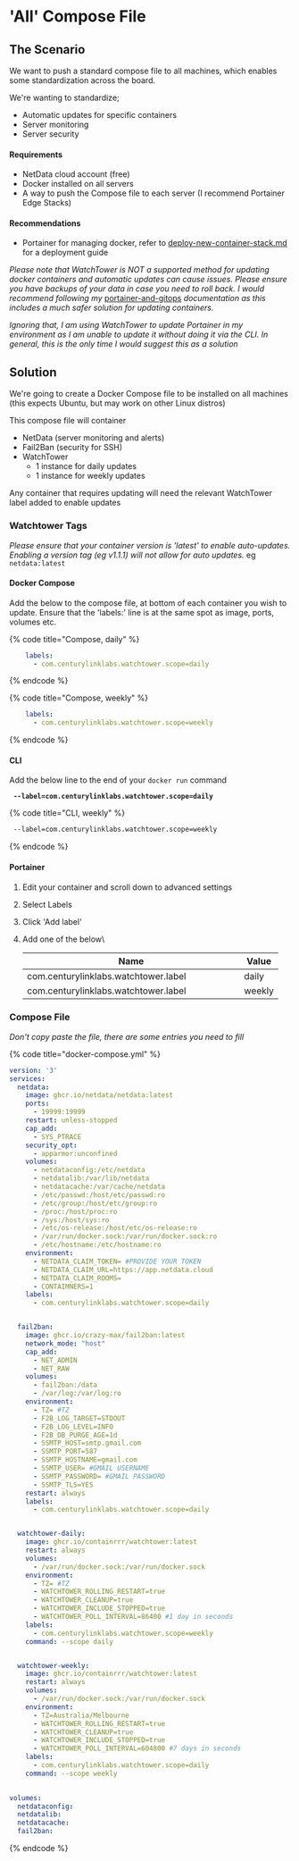 # 'All' Compose File

## The Scenario

We want to push a standard compose file to all machines, which enables some standardization across the board.

We're wanting to standardize;

* Automatic updates for specific containers
* Server monitoring
* Server security

#### Requirements

* NetData cloud account (free)
* Docker installed on all servers
* A way to push the Compose file to each server (I recommend Portainer Edge Stacks)

#### Recommendations

* Portainer for managing docker, refer to [deploy-new-container-stack.md](../../processes/deploy-new-container-stack.md "mention") for a deployment guide

_Please note that WatchTower is NOT a supported method for updating docker containers and automatic updates can cause issues. Please ensure you have backups of your data in case you need to roll back. I would recommend following my_ [portainer-and-gitops](../../service-overviews/portainer-and-gitops/ "mention") _documentation as this includes a much safer solution for updating containers._

_Ignoring that, I am using WatchTower to update Portainer in my environment as I am unable to update it without doing it via the CLI. In general, this is the only time I would suggest this as a solution_

## Solution

We're going to create a Docker Compose file to be installed on all machines (this expects Ubuntu, but may work on other Linux distros)

This compose file will container

* NetData (server monitoring and alerts)
* Fail2Ban (security for SSH)
* WatchTower
  * 1 instance for daily updates
  * 1 instance for weekly updates

Any container that requires updating will need the relevant WatchTower label added to enable updates

### Watchtower Tags

_Please ensure that your container version is 'latest' to enable auto-updates. Enabling a version tag (eg v1.1.1) will not allow for auto updates._ eg `netdata:latest`

#### Docker Compose

Add the below to the compose file, at bottom of each container you wish to update. Ensure that the 'labels:' line is at the same spot as image, ports, volumes etc.

{% code title="Compose, daily" %}
```yaml
    labels:
      - com.centurylinklabs.watchtower.scope=daily
```
{% endcode %}

{% code title="Compose, weekly" %}
```yaml
    labels:
      - com.centurylinklabs.watchtower.scope=weekly
```
{% endcode %}

#### CLI

Add the below line to the end of your `docker run` command

<pre class="language-bash" data-title="CLI, daily"><code class="lang-bash"><strong> --label=com.centurylinklabs.watchtower.scope=daily
</strong></code></pre>

{% code title="CLI, weekly" %}
```bash
 --label=com.centurylinklabs.watchtower.scope=weekly
```
{% endcode %}

#### Portainer

1. Edit your container and scroll down to advanced settings
2. Select Labels
3. Click 'Add label'
4.  Add one of the below\


    <table><thead><tr><th width="373">Name</th><th>Value</th></tr></thead><tbody><tr><td>com.centurylinklabs.watchtower.label</td><td>daily</td></tr><tr><td>com.centurylinklabs.watchtower.label</td><td>weekly</td></tr></tbody></table>

### Compose File

_Don't copy paste the file, there are some entries you need to fill_

{% code title="docker-compose.yml" %}
```yaml
version: '3'
services:
  netdata:
    image: ghcr.io/netdata/netdata:latest
    ports:
      - 19999:19999
    restart: unless-stopped
    cap_add:
      - SYS_PTRACE
    security_opt:
      - apparmor:unconfined
    volumes:
      - netdataconfig:/etc/netdata
      - netdatalib:/var/lib/netdata
      - netdatacache:/var/cache/netdata
      - /etc/passwd:/host/etc/passwd:ro
      - /etc/group:/host/etc/group:ro
      - /proc:/host/proc:ro
      - /sys:/host/sys:ro
      - /etc/os-release:/host/etc/os-release:ro
      - /var/run/docker.sock:/var/run/docker.sock:ro
      - /etc/hostname:/etc/hostname:ro
    environment:
      - NETDATA_CLAIM_TOKEN= #PROVIDE YOUR TOKEN
      - NETDATA_CLAIM_URL=https://app.netdata.cloud
      - NETDATA_CLAIM_ROOMS=
      - CONTAIMNERS=1
    labels:
      - com.centurylinklabs.watchtower.scope=daily


  fail2ban:
    image: ghcr.io/crazy-max/fail2ban:latest
    network_mode: "host"
    cap_add:
      - NET_ADMIN
      - NET_RAW
    volumes:
      - fail2ban:/data
      - /var/log:/var/log:ro
    environment:
      - TZ= #TZ
      - F2B_LOG_TARGET=STDOUT
      - F2B_LOG_LEVEL=INFO
      - F2B_DB_PURGE_AGE=1d
      - SSMTP_HOST=smtp.gmail.com
      - SSMTP_PORT=587
      - SSMTP_HOSTNAME=gmail.com
      - SSMTP_USER= #GMAIL USERNAME
      - SSMTP_PASSWORD= #GMAIL PASSWORD
      - SSMTP_TLS=YES
    restart: always
    labels:
      - com.centurylinklabs.watchtower.scope=daily


  watchtower-daily:
    image: ghcr.io/containrrr/watchtower:latest
    restart: always
    volumes:
      - /var/run/docker.sock:/var/run/docker.sock
    environment:
      - TZ= #TZ
      - WATCHTOWER_ROLLING_RESTART=true
      - WATCHTOWER_CLEANUP=true
      - WATCHTOWER_INCLUDE_STOPPED=true
      - WATCHTOWER_POLL_INTERVAL=86400 #1 day in seconds
    labels:
      - com.centurylinklabs.watchtower.scope=weekly
    command: --scope daily


  watchtower-weekly:
    image: ghcr.io/containrrr/watchtower:latest
    restart: always
    volumes:
      - /var/run/docker.sock:/var/run/docker.sock
    environment:
      - TZ=Australia/Melbourne
      - WATCHTOWER_ROLLING_RESTART=true
      - WATCHTOWER_CLEANUP=true
      - WATCHTOWER_INCLUDE_STOPPED=true
      - WATCHTOWER_POLL_INTERVAL=604800 #7 days in seconds
    labels:
      - com.centurylinklabs.watchtower.scope=daily
    command: --scope weekly

      
volumes:
  netdataconfig:
  netdatalib:
  netdatacache:
  fail2ban:
```
{% endcode %}
